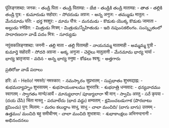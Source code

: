 पूंलिङ्गशब्दा: 
जनक: - తండ్రి 
पिता - తండ్రి 
पितामह: -  జేజి - తండ్రికి తండ్రి 
मातामह: - తాత - తల్లికి తండ్రి 
पुत्र: - కుమారుడు 
सहोदर: - సోదరుడు 
अग्रज: - అన్న 
अनुज: - తమ్ముడు 
मातुल: - మేనమామ 
पति: - భర్త
श्वशुर: - మామ 
पौत्र: - మనమడు - కొడుకు యొక్క కొడుకు 
जामाता - అల్లుడు
स्नेहित: - మిత్రుడు 
मित्रम् - మిత్రుడు/స్నేహితుడు - ఇది నపుంసకలింగం. సంస్కృతంలో సాదారణoగా వాడే పదం 
मित्र: - సూర్యుడు

नपुंसकलिङ्गशब्दा: 
जननी - తల్లి 
माता - తల్లి 
पितामही - నాయనమ్మ 
मातामाही - అమ్మమ్మ 
पुत्री - కుమార్తె 
सहोदरी - సోదరి 
अग्रजा - అక్క 
अनुजा - చెల్లెలు 
मातुलानी - మేనమామ భార్య 
भार्या - భార్య 
भ्रातृजाया - వదిన  - అన్న భార్య 
स्नुषा - కోడలు 
श्वश्रू: - అత్తగారు 

ప్రతిరోజు వాడే పదాలు 

हरि: ॐ - Hello!
नमस्ते/ नमस्कार: - నమస్కారం 
सुप्रभातम् - సుప్రభాతం 
शुभमद्याह्न: - శుభమద్యాహ్నం 
शुभसायम्  - శుభసాయంకాలము 
शुभरात्रि: - శుభరాత్రి 
धन्यवाद: - ధన్యవాదము 
स्वागतम् - స్వాగతం 
मान्ये/आर्ये - మాన్యులారా/ పూజ్యులారా 
श्री मान्  - స్వామి 
अस्तु - సరే 
कृपया - (దయ చేసి)
चिंता मास्तु - పరవాలేదు (భాద వద్దు)
क्षम्यताम् - క్షమించబడుగాక (పొరబాటు క్షమించు)
पुन: मिलाम: - మరల కలుద్దాం 
साधु, साधु - చాలా మంచిది/ (బాగు బాగు)
उत्तमम् - ఉత్తమం/ మంచిది 
बहु समीचीनम् - చాలా మంచిది 
शुभाशया: - శుభాకాంక్షలు 
अभिनन्दनानी - అభినందనలు 
